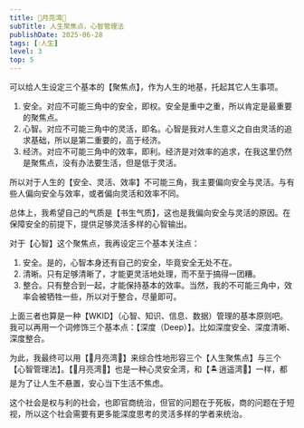 ```yaml
---
title: 🌙月亮湾🎑
subTitle: 人生聚焦点，心智管理法
publishDate: 2025-06-28
tags: [💧人生]
level: 3
top: 5
---
```


可以给人生设定三个基本的【聚焦点】，作为人生的地基，托起其它人生事项。

1. 安全。对应不可能三角中的安全，即权。安全是重中之重，所以肯定是最重要的聚焦点。
2. 心智。对应不可能三角中的灵活，即名。心智是我对人生意义之自由灵活的追求基础，所以是第二重要的，高于经济。
3. 经济。对应不可能三角中的效率，即利。经济是对效率的追求，在我这里仍然是聚焦点，没有办法要生活，但是低于灵活。

所以对于人生的【安全、灵活、效率】不可能三角，我主要偏向安全与灵活。与有些人偏向安全与效率，或者偏向灵活和效率不同。

总体上，我希望自己的气质是【书生气质】，这也是我偏向安全与灵活的原因。在保障安全的前提下，提供足够灵活多样的心智输出。

对于【心智】这个聚焦点，我再设定三个基本关注点：

1. 安全。是的，心智本身还有自己的安全，毕竟安全无处不在。
2. 清晰。只有足够清晰了，才能更灵活地处理，而不至于搞得一团糟。
3. 整合。只有整合到一起，才能保持基本的效率。当然，我的不可能三角中，效率会被牺牲一些，所以对于整合，尽量即可。

上面三者也算是一种【WKID】（心智、知识、信息、数据）管理的基本原则吧。我可以再用一个词修饰三个基本点：【深度（Deep）】。比如深度安全、深度清晰、深度整合。

为此，我最终可以用【🌙月亮湾🎑】来综合性地形容三个【人生聚焦点】与三个【心智管理法】。【🌙月亮湾🎑】也是一种心灵安全湾，和【🏝️逍遥湾🌅】一样，都是为了让人生不悬置，安心当下生活不焦虑。

这个社会是权与利的社会，也即官商统治，但官的问题在于死板，商的问题在于短视，所以这个社会需要有更多能深度思考的灵活多样的学者来统治。
